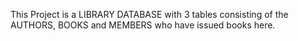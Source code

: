 This Project is a LIBRARY DATABASE with 3 tables consisting of the AUTHORS, BOOKS and MEMBERS who have issued books here. 
